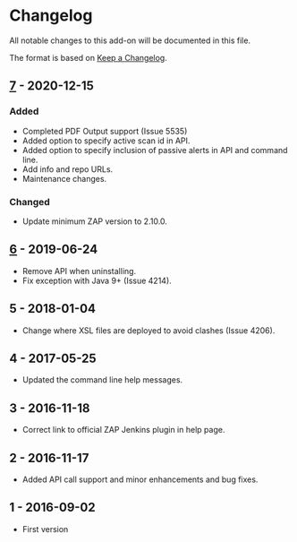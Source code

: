 # Changelog
All notable changes to this add-on will be documented in this file.

The format is based on [Keep a Changelog](https://keepachangelog.com/en/1.0.0/).

## [7] - 2020-12-15
### Added
- Completed PDF Output support (Issue 5535)
- Added option to specify active scan id in API.
- Added option to specify inclusion of passive alerts in API and command line.
- Add info and repo URLs.
- Maintenance changes.

### Changed
- Update minimum ZAP version to 2.10.0.

## [6] - 2019-06-24

- Remove API when uninstalling.
- Fix exception with Java 9+ (Issue 4214).

## 5 - 2018-01-04

- Change where XSL files are deployed to avoid clashes (Issue 4206).

## 4 - 2017-05-25

- Updated the command line help messages.

## 3 - 2016-11-18

- Correct link to official ZAP Jenkins plugin in help page.

## 2 - 2016-11-17

- Added API call support and minor enhancements and bug fixes.

## 1 - 2016-09-02

- First version

[7]: https://github.com/zaproxy/zap-extensions/releases/exportreport-v7
[6]: https://github.com/zaproxy/zap-extensions/releases/exportreport-v6

